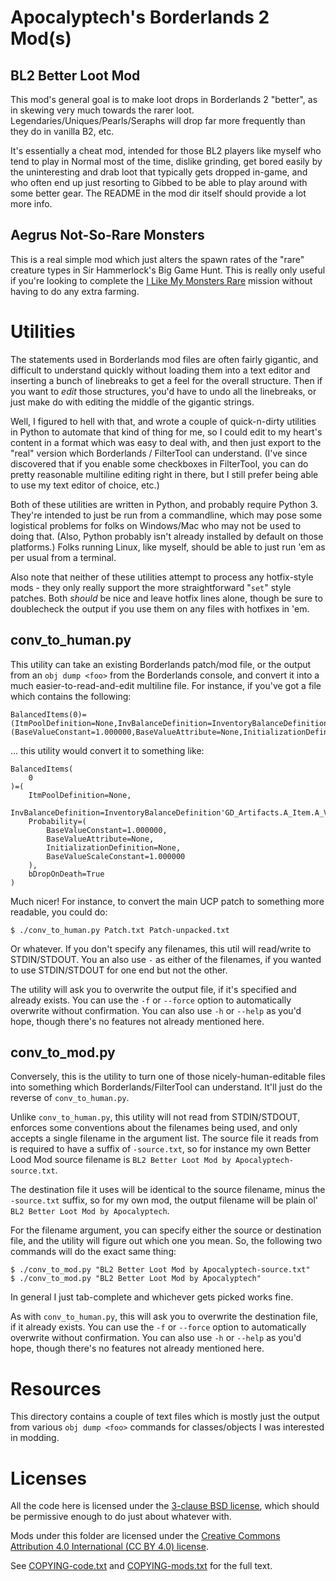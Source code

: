 Apocalyptech's Borderlands 2 Mod(s)
===================================

BL2 Better Loot Mod
-------------------

This mod's general goal is to make loot drops in Borderlands 2 "better",
as in skewing very much towards the rarer loot.
Legendaries/Uniques/Pearls/Seraphs will drop far more frequently than they
do in vanilla B2, etc.

It's essentially a cheat mod, intended for those BL2 players like myself who
tend to play in Normal most of the time, dislike grinding, get bored easily by
the uninteresting and drab loot that typically gets dropped in-game, and who
often end up just resorting to Gibbed to be able to play around with some
better gear.  The README in the mod dir itself should provide a lot more info.

Aegrus Not-So-Rare Monsters
---------------------------

This is a real simple mod which just alters the spawn rates of the "rare"
creature types in Sir Hammerlock's Big Game Hunt.  This is really only
useful if you're looking to complete the
[I Like My Monsters Rare](http://borderlands.wikia.com/wiki/I_Like_My_Monsters_Rare)
mission without having to do any extra farming.

Utilities
=========

The statements used in Borderlands mod files are often fairly gigantic, and
difficult to understand quickly without loading them into a text editor and
inserting a bunch of linebreaks to get a feel for the overall structure.
Then if you want to *edit* those structures, you'd have to undo all the
linebreaks, or just make do with editing the middle of the gigantic strings.

Well, I figured to hell with that, and wrote a couple of quick-n-dirty
utilities in Python to automate that kind of thing for me, so I could edit
to my heart's content in a format which was easy to deal with, and then just
export to the "real" version which Borderlands / FilterTool can understand.
(I've since discovered that if you enable some checkboxes in FilterTool, you
can do pretty reasonable multiline editing right in there, but I still prefer
being able to use my text editor of choice, etc.)

Both of these utilities are written in Python, and probably require Python 3.
They're intended to just be run from a commandline, which may pose some
logistical problems for folks on Windows/Mac who may not be used to doing that.
(Also, Python probably isn't already installed by default on those platforms.)
Folks running Linux, like myself, should be able to just run 'em as per usual
from a terminal.

Also note that neither of these utilities attempt to process any hotfix-style
mods - they only really support the more straightforward "`set`" style patches.
Both *should* be nice and leave hotfix lines alone, though be sure to
doublecheck the output if you use them on any files with hotfixes in 'em.

conv_to_human.py
----------------

This utility can take an existing Borderlands patch/mod file, or the output
from an `obj dump <foo>` from the Borderlands console, and convert it into a
much easier-to-read-and-edit multiline file.  For instance, if you've got a
file which contains the following:

    BalancedItems(0)=(ItmPoolDefinition=None,InvBalanceDefinition=InventoryBalanceDefinition'GD_Artifacts.A_Item.A_Vitality_Rare',Probability=(BaseValueConstant=1.000000,BaseValueAttribute=None,InitializationDefinition=None,BaseValueScaleConstant=1.000000),bDropOnDeath=True)

... this utility would convert it to something like:

    BalancedItems(
        0
    )=(
        ItmPoolDefinition=None,
        InvBalanceDefinition=InventoryBalanceDefinition'GD_Artifacts.A_Item.A_Vitality_Rare',
        Probability=(
            BaseValueConstant=1.000000,
            BaseValueAttribute=None,
            InitializationDefinition=None,
            BaseValueScaleConstant=1.000000
        ),
        bDropOnDeath=True
    )

Much nicer!  For instance, to convert the main UCP patch to something more
readable, you could do:

    $ ./conv_to_human.py Patch.txt Patch-unpacked.txt

Or whatever.  If you don't specify any filenames, this util will read/write
to STDIN/STDOUT.  You an also use `-` as either of the filenames, if you
wanted to use STDIN/STDOUT for one end but not the other.

The utility will ask you to overwrite the output file, if it's specified and
already exists.  You can use the `-f` or `--force` option to automatically
overwrite without confirmation.  You can also use `-h` or `--help` as you'd
hope, though there's no features not already mentioned here.

conv_to_mod.py
--------------

Conversely, this is the utility to turn one of those nicely-human-editable
files into something which Borderlands/FilterTool can understand.  It'll just
do the reverse of `conv_to_human.py`.

Unlike `conv_to_human.py`, this utility will not read from STDIN/STDOUT,
enforces some conventions about the filenames being used, and only accepts a
single filename in the argument list.  The source file it reads from is required
to have a suffix of `-source.txt`, so for instance my own Better Lood Mod source
filename is `BL2 Better Loot Mod by Apocalyptech-source.txt`.

The destination file it uses will be identical to the source filename, minus the
`-source.txt` suffix, so for my own mod, the output filename will be plain ol'
`BL2 Better Loot Mod by Apocalyptech`.

For the filename argument, you can specify either the source or destination file,
and the utility will figure out which one you mean.  So, the following two
commands will do the exact same thing:

    $ ./conv_to_mod.py "BL2 Better Loot Mod by Apocalyptech-source.txt"
    $ ./conv_to_mod.py "BL2 Better Loot Mod by Apocalyptech"

In general I just tab-complete and whichever gets picked works fine.

As with `conv_to_human.py`, this will ask you to overwrite the destination file,
if it already exists.  You can use the `-f` or `--force` option to automatically
overwrite without confirmation.  You can also use `-h` or `--help` as you'd hope,
though there's no features not already mentioned here.

Resources
=========

This directory contains a couple of text files which is mostly just the output
from various `obj dump <foo>` commands for classes/objects I was interested in
modding.

Licenses
========

All the code here is licensed under the
[3-clause BSD license](https://opensource.org/licenses/BSD-3-Clause),
which should be permissive enough to do just about whatever with.

Mods under this folder are licensed under the
[Creative Commons Attribution 4.0 International (CC BY 4.0) license](https://creativecommons.org/licenses/by/4.0/).

See [COPYING-code.txt](COPYING-code.txt) and [COPYING-mods.txt](COPYING-mods.txt)
for the full text.
